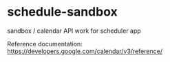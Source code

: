 # schedule-sandbox
sandbox / calendar API work for scheduler app


Reference documentation: https://developers.google.com/calendar/v3/reference/
